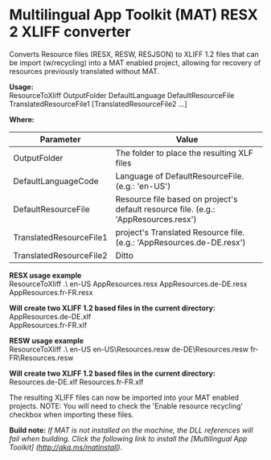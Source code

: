 # Multilingual App Toolkit (**MAT**) RESX 2 XLIFF converter

Converts Resource files (RESX, RESW, RESJSON) to XLIFF 1.2 files that can be import (w/recycling) into a MAT enabled project, allowing for recovery of resources previously translated without MAT. 

**Usage:**<br>
ResourceToXliff OutputFolder DefaultLanguage DefaultResourceFile TranslatedResourceFile1 [TranslatedResourceFile2 ...]

**Where:**

| Parameter | Value |
| --------- | ----- |
| OutputFolder | The folder to place the resulting XLF files |
| DefaultLanguageCode | Language of DefaultResourceFile.  (e.g.: 'en-US') |
| DefaultResourceFile | Resource file based on project's default resource file.  (e.g.: 'AppResources.resx') |
| TranslatedResourceFile1 | project's Translated Resource file.  (e.g.: 'AppResources.de-DE.resx') |
| TranslatedResourceFile2 | Ditto |

**RESX usage example**<br />
ResourceToXliff .\ en-US AppResources.resx AppResources.de-DE.resx AppResources.fr-FR.resx

**Will create two XLIFF 1.2 based files in the current directory:**<br />
  AppResources.de-DE.xlf<br />
  AppResources.fr-FR.xlf<br />

**RESW usage example**<br />
ResourceToXliff .\ en-US en-US\Resources.resw de-DE\Resources.resw fr-FR\Resources.resw

**Will create two XLIFF 1.2 based files in the current directory:**<br />
  Resources.de-DE.xlf
  Resources.fr-FR.xlf

The resulting XLIFF files can now be imported into your MAT enabled projects.
NOTE: You will need to check the 'Enable resource recycling' checkbox when importing these files.

**Build note:** *If MAT is not installed on the machine, the DLL references will fail when building. Click the following link to install the [Multilingual App Toolkit] (http://aka.ms/matinstall).*
